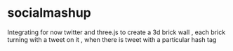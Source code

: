 socialmashup
============

Integrating for now twitter and three.js to create a 3d brick wall , each brick turning with a tweet on it , when there is tweet with a particular hash tag
